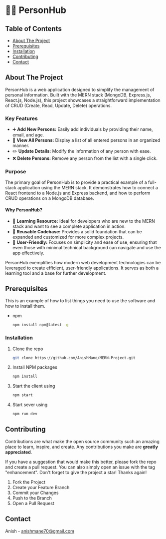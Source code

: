 # 🧑‍💼 PersonHub

## Table of Contents
- [About The Project](#about-the-project)
- [Prerequisites](#prerequisites)
- [Installation](#installation)
- [Contributing](#contributing)
- [Contact](#contact)

## About The Project
PersonHub is a web application designed to simplify the management of personal information. Built with the MERN stack (MongoDB, Express.js, React.js, Node.js), this project showcases a straightforward implementation of CRUD (Create, Read, Update, Delete) operations.

### Key Features
- :heavy_plus_sign: **Add New Persons:** Easily add individuals by providing their name, email, and age.
- :eyes: **View All Persons:** Display a list of all entered persons in an organized manner.
- :pencil2: **Update Details:** Modify the information of any person with ease.
- :x: **Delete Persons:** Remove any person from the list with a single click.

### Purpose
The primary goal of PersonHub is to provide a practical example of a full-stack application using the MERN stack. It demonstrates how to connect a React frontend to a Node.js and Express backend, and how to perform CRUD operations on a MongoDB database.

#### Why PersonHub?
- :book: **Learning Resource:** Ideal for developers who are new to the MERN stack and want to see a complete application in action.
- :repeat: **Reusable Codebase:** Provides a solid foundation that can be expanded and customized for more complex projects.
- :busts_in_silhouette: **User-Friendly:** Focuses on simplicity and ease of use, ensuring that even those with minimal technical background can navigate and use the app effectively.

PersonHub exemplifies how modern web development technologies can be leveraged to create efficient, user-friendly applications. It serves as both a learning tool and a base for further development.

## Prerequisites
This is an example of how to list things you need to use the software and how to install them.
- npm
  ```sh
  npm install npm@latest -g


### Installation

1. Clone the repo
   ```sh
   git clone https://github.com/AnishMane/MERN-Project.git
   ```
2. Install NPM packages
   ```sh
   npm install
   ```
3. Start the client using
   ```sh
   npm start
   ```
4. Start sever using
   ```sh
   npm run dev
   ```



<!-- CONTRIBUTING -->
## Contributing

Contributions are what make the open source community such an amazing place to learn, inspire, and create. Any contributions you make are **greatly appreciated**.

If you have a suggestion that would make this better, please fork the repo and create a pull request. You can also simply open an issue with the tag "enhancement".
Don't forget to give the project a star! Thanks again!

1. Fork the Project
2. Create your Feature Branch
3. Commit your Changes
4. Push to the Branch
5. Open a Pull Request



<!-- CONTACT -->
## Contact

Anish - anishmane70@gmail.com


